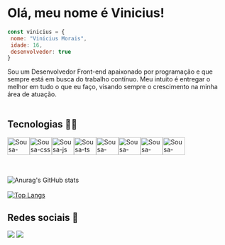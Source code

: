  # Olá, meu nome é Vinicius!

```js
const vinicius = {
 nome: "Vinicius Morais",
 idade: 16,
 desenvolvedor: true
}
```

 Sou um Desenvolvedor Front-end apaixonado por programação e que sempre está em busca do trabalho contínuo. Meu intuito é entregar o melhor em tudo o que eu faço, visando sempre o crescimento na minha área de atuação. <br /> <br />

   ##  Tecnologias 👨‍💻
<div style="display: flex; align-items: center;">
   <img align="center" alt="Sousa-html" height="40" width="50" src="https://skillicons.dev/icons?i=html" />
   <img align="center" alt="Sousa-css" height="40" width="50" src="https://skillicons.dev/icons?i=css" />
   <img align="center" alt="Sousa-js" height="40" width="50" src="https://skillicons.dev/icons?i=js" />
   <img align="center" alt="Sousa-ts" height="40" width="50" src="https://skillicons.dev/icons?i=ts" />
  <img align="center" alt="Sousa-react" height="40" width="50" src="https://skillicons.dev/icons?i=react" />
  <img align="center" alt="Sousa-bootstrap" height="40" width="50" src="https://skillicons.dev/icons?i=bootstrap" />
  <img align="center" alt="Sousa-tailwind" height="40" width="50" src="https://skillicons.dev/icons?i=tailwind" />
  <img align="center" alt="Sousa-figma" height="40" width="50" src="https://skillicons.dev/icons?i=figma" />
</div>
<br />
<br />
 

 

![Anurag's GitHub stats](https://github-readme-stats.vercel.app/api?username=Sousasz&show_icons=true&theme=dark) <br /> <br />
[![Top Langs](https://github-readme-stats.vercel.app/api/top-langs/?username=anuraghazra&theme=dark)](https://github.com/anuraghazra/github-readme-stats)

   ## Redes sociais 🤳
   
<div>
  <a href="https://instagram.com/sousaodev" target="_blank"><img src="https://img.shields.io/badge/-Instagram-%23E4405F?style=for-the-badge&logo=instagram&logoColor=white" target="_blank"></a>
<a href="https://www.linkedin.com/in/vinicius-morais-3980b32a3/"><img src="https://img.shields.io/badge/LinkedIn-0077B5?style=for-the-badge&logo=linkedin&logoColor=white" /></a>
</div><br>




